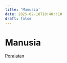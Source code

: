 ```yaml
---
title: 'Manusia'
date: 2025-02-18T18:40::10
draft: false
---
```


# Manusia

[Peralatan](Manusia%20ae5463e4835848a49263a2ca5c7dc7ba/Peralatan%2096d1f3e03b8e4ed6be8202231b1bd71e.md)
